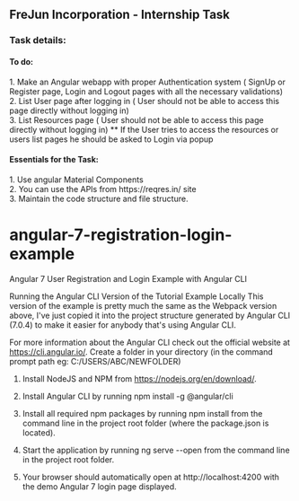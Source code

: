 <h2>FreJun Incorporation - Internship Task</h2>

<h3>Task details:</h3>
<h4>To do:</h4>
1. Make an Angular webapp with proper Authentication system ( SignUp or Register page, Login
and Logout pages with all the necessary validations)<br>
2. List User page after logging in ( User should not be able to access this page directly without
logging in)<br>
3. List Resources page ( User should not be able to access this page directly without logging in)
** If the User tries to access the resources or users list pages he should be asked to Login
via popup
<h4>Essentials for the Task:</h4>
1. Use angular Material Components<br>
2. You can use the APIs from https://reqres.in/ site<br>
3. Maintain the code structure and file structure.

# angular-7-registration-login-example

Angular 7 User Registration and Login Example with Angular CLI

Running the Angular CLI Version of the Tutorial Example Locally
This version of the example is pretty much the same as the Webpack version above, I've just copied it into the project structure generated by Angular CLI (7.0.4) to make it easier for anybody that's using Angular CLI.

For more information about the Angular CLI check out the official website at https://cli.angular.io/.
Create a folder in your directory (in the command prompt path eg: C:/USERS/ABC/NEWFOLDER)

1. Install NodeJS and NPM from https://nodejs.org/en/download/.
2. Install Angular CLI by running npm install -g @angular/cli

3. Install all required npm packages by running npm install from the command line in the project root folder (where the package.json is located).
4. Start the application by running ng serve --open from the command line in the project root folder.
5. Your browser should automatically open at http://localhost:4200 with the demo Angular 7 login page displayed.
